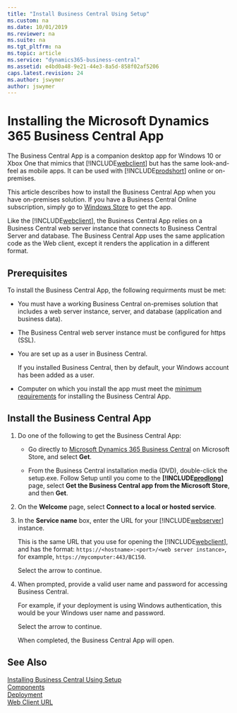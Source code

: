 ```yaml
---
title: "Install Business Central Using Setup"
ms.custom: na
ms.date: 10/01/2019
ms.reviewer: na
ms.suite: na
ms.tgt_pltfrm: na
ms.topic: article
ms.service: "dynamics365-business-central"
ms.assetid: e4bd0a48-9e21-44e3-8a5d-858f02af5206
caps.latest.revision: 24
ms.author: jswymer
author: jswymer
---
```


# Installing the Microsoft Dynamics 365 Business Central App

The Business Central App is a companion desktop app for Windows 10 or Xbox One that mimics that [!INCLUDE[webclient](../developer/includes/webclient.md)] but has the same look-and-feel as mobile apps. It can be used with [!INCLUDE[prodshort](../developer/includes/prodshort.md)] online or on-premises.

This article describes how to install the Business Central App when you have on-premises solution. If you have a Business Central Online subscription, simply go to [Windows Store](https://www.microsoft.com/p/microsoft-dynamics-365-business-central/9nblggh4ql79?rtc=1&activetab=pivot:overviewtab) to get the app.

Like the [!INCLUDE[webclient](../developer/includes/webclient.md)], the Business Central App relies on a Business Central web server instance that connects to Business Central Server and database. The Business Central App uses the same application code as the Web client, except it renders the application in a different format.

## Prerequisites

To install the Business Central App, the following requirments must be met:

- You must have a working Business Central on-premises solution that includes a web server instance, server, and database (application and business data).

- The Business Central web server instance must be configured for https (SSL).
- You are set up as a user in Business Central.

    If you installed Business Central, then by default, your Windows account has been added as a user. 

- Computer on which you install the app must meet the [minimum requirements](https://www.microsoft.com/p/microsoft-dynamics-365-business-central/9nblggh4ql79?rtc=1&activetab=pivot:regionofsystemrequirementstab) for installing the Business Central App.

## Install the Business Central App 

1. Do one of the following to get the Business Central App:

    - Go directly to [Microsoft Dynamics 365 Business Central](https://go.microsoft.com/fwlink/?LinkId=734848) on Microsoft Store, and select **Get**.

    - From the Business Central installation media (DVD), double-click the setup.exe. Follow Setup until you come to the **[!INCLUDE[prodlong](../developer/includes/prodlong.md)]** page, select  **Get the Business Central app from the Microsoft Store**, and then **Get**.

2. On the **Welcome** page, select **Connect to a local or hosted service**.
3. In the **Service name** box, enter the URL for your [!INCLUDE[webserver](../developer/includes/webserver.md)] instance.

    This is the same URL that you use for opening the [!INCLUDE[webclient](../developer/includes/webclient.md)], and has the format: `https://<hostname>:<port>/<web server instance>`, for example, `https://mycomputer:443/BC150`.

    Select the arrow to continue.

4. When prompted, provide a valid user name and password for accessing Business Central. 

    For example, if your deployment is using Windows authentication, this would be your Windows user name and password.

    Select the arrow to continue.

    When completed, the Business Central App will open.

## See Also

[Installing Business Central Using Setup](install-using-setup.md)  
[Components](product-and-architecture-overview.md)  
[Deployment](deployment.md)  
[Web Client URL](../developer/devenv-web-client-urls.md)  
